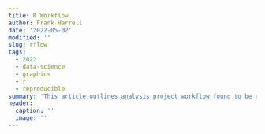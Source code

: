 ```yaml
--- 
title: R Workflow
author: Frank Harrell
date: '2022-05-02'
modified: ''
slug: rflow
tags:
  - 2022
  - data-science
  - graphics
  - r
  - reproducible
summary: 'This article outlines analysis project workflow found to be efficient in making reproducible research reports using R with `Rmarkdown` and now `Quarto`.  I start by covering the creation of annotated analysis files and running descriptive statistics on them with goals of understanding the data and the quality and completeness of the data.  Functions in the `Hmisc` package are used to annotate data frames and data tables with labels and units of measurement and to produce tabular and graphical statistical summaries. Several examples of processing and manipulating data using the `data.table` package are given.  Finally, examples of caching results and doing parallel processing are presented.'
header:
  caption: ''
  image: ''
---
```


